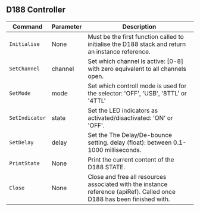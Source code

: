 ## D188 Controller

| Command   | Parameter |Description                              |
| --------  | ------------ | ---------------------------------------- |
| `Initialise` | None | Must be the first function called to initialise the D188 stack and return an instance reference. |
| `SetChannel` | channel | Set which channel is active: [0-8] with zero equivalent to all channels open. |
| `SetMode` | mode | Set which controll mode is used for the selector: 'OFF', 'USB', '8TTL' or '4TTL' |
| `SetIndicator` | state | Set the LED indicators as activated/disactivated: 'ON' or 'OFF'. |
| `SetDelay` | delay | Set the The Delay/De-bounce setting. delay (float): between 0.1-1000 milliseconds. |
| `PrintState` | None | Print the current content of the D188 STATE. |
| `Close` | None | Close and free all resources associated with the instance reference (apiRef). Called once D188 has been finished with. |